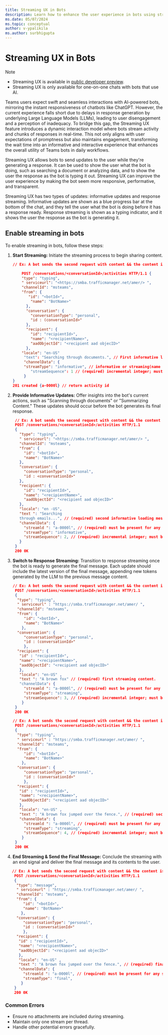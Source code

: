 ```yaml
---
title: Streaming UX in Bots
description: Learn how to enhance the user experience in bots using streaming techniques.
ms.date: 05/07/2024
ms.topic: conceptual
author: v-ypalikila
ms.author: surbhigupta
---
```


# Streaming UX in Bots

>[!NOTE]
>
> * Streaming UX is available in [public developer preview](../resources/dev-preview/developer-preview-intro.md).
> * Streaming UX is only available for one-on-one chats with bots that use AI.

Teams users expect swift and seamless interactions with AI-powered bots, mirroring the instant responsiveness of chatbots like ChatGPT. However, the current experience falls short due to delays in response generation by underlying Large Language Models (LLMs), leading to user disengagement and a perception of inadequacy. To bridge this gap, the Streaming UX feature introduces a dynamic interaction model where bots stream activity and chunks of responses in real-time. This not only aligns with user expectations of promptness but also maintains engagement, transforming the wait time into an informative and interactive experience that enhances the overall utility of Teams bots in daily workflows.

Streaming UX allows bots to send updates to the user while they're generating a response. It can be used to show the user what the bot is doing, such as searching a document or analyzing data, and to show the user the response as the bot is typing it out. Streaming UX can improve the user experience by making the bot seem more responsive, performative, and transparent.

Streaming UX has two types of updates: informative updates and response streaming. Informative updates are shown as a blue progress bar at the bottom of the chat, and they tell the user what the bot is doing before it has a response ready. Response streaming is shown as a typing indicator, and it shows the user the response as the bot is generating it.

## Enable streaming in bots

To enable streaming in bots, follow these steps:

1. **Start Streaming:** Initiate the streaming process to begin sharing content.

    ```json
    // Ex: A bot sends the second request with content && the content is informative loading message.
    
        POST /conversations/<conversationId>/activities HTTP/1.1 {
        "type": "typing",
        " serviceurl": "<https://smba.trafficmanager.net/amer/> ",
        "channelId": "msteams",
        "from": {
           "id": "<botId>",
            "name": "BotName>"
          },
          "conversation": {
            "conversationType": "personal",
            "id : (conversationId>"
          },
          "recipient": {
            "id": "recipientId>",
            "name": "<recipientName>",
            "aadObjectId": "<recipient aad objecID>"
          },
        "locale": "en-US"
         "text": "Searching through documents.", // First informative loading message.
         "channelData": { 
         "streamType": "informative", // informative or streaming(name needs to be finalized); default: streaming.
            "streamSequence": 1 // (required) incremental integer; must be present for any streaming request.
         }
    } 
    201 created {a-0000l} // return activity id
    ```

2. **Provide Informative Updates:** Offer insights into the bot's current actions, such as "Scanning through documents" or "Summarizing Content." These updates should occur before the bot generates its final response.

   ```json
    // Ex: A bot sends the second request with content && the content is informative loading message.
    POST /conversations/<conversationId>/activities HTTP/1.1 
    {
      "type": "typing",
      " serviceurl": "<https://smba.trafficmanager.net/amer/> ",
      "channelId": "msteams",
      "from": {
        "id": "<botId>",
        "name": "BotName>"
      },
      "conversation": {
        "conversationType": "personal",
        "id : <conversationId>"
      },
      "recipient": {
        "id": "recipientId>",
        "name": "<recipientName>",
        "aadObjectId": "<recipient aad objecID>"
      },
      "locale": "en -US",
      "text ": "Searching
      through emails...", // (required) second informative loading message.
      "channelData": {
        "streamld ": "a-0000l", // (required) must be present for any subsequence request after the first chunk.
        "streamType": "informative",
        "streamSequence": 2, // (required) incremental integer; must be present for any streaming request.
      }
    } 
    200 0K

   ```

3. **Switch to Response Streaming:** Transition to response streaming once the bot is ready to generate the final message. Each update should include the latest version of the final message, appending new tokens generated by the LLM to the previous message content.

   ```json
   // Ex: A bot sends the second request with content && the content is informative loading message.
    POST /conversations/<conversationId>/activities HTTP/1.1
    {
     "type": "typing",
     " serviceurl" : "https://smba.trafficmanager.net/amer/ ",
     "channelId": "msteams",
     "from": {
        "id": "<botId>",
        "name": "BotName>"
       },
     "conversation": {
        "conversationType": "personal",
        "id : (conversationId>"
        },
     "recipient": {
      "id" : "recipientId>",
      "name": "<recipientName>",
      "aadObjectId": "<recipient aad objecID>"
      },
      "locale": "en-US" ,
      "text ": "A brown fox" // (required) first streaming content.
      "channelData": {
        "streamld ": "a-0000l", // (required) must be present for any subsequence request after the first chunk.
        "streamType": "streaming",
        "streamSequence": 3, // (required) incremental integer; must be present for any streaming request.
       }
    }
    200 0K
   ```

   ```json
   // Ex: A bot sends the second request with content && the content is informative loading message.
    POST /conversations/<conversationId>/activities HTTP/1.1
    {
     "type": "typing",
     " serviceurl" : "https://smba.trafficmanager.net/amer/ ",
     "channelId": "msteams",
     "from": {
        "id": "<botId>",
        "name": "BotName>"
       },
     "conversation": {
        "conversationType": "personal",
        "id : (conversationId>"
        },
     "recipient": {
      "id" : "recipientId>",
      "name": "<recipientName>",
      "aadObjectId": "<recipient aad objecID>"
      },
      "locale": "en-US" ,
      "text ": "A brown fox jumped over the fence.", // (required) second streaming content.
      "channelData": {
        "streamld ": "a-0000l", // (required) must be present for any subsequence request after the first chunk.
        "streamType": "streaming",
        "streamSequence": 4, // (required) incremental integer; must be present for any streaming request.
       }
    }
    200 0K
   ```

4. **End Streaming & Send the Final Message:** Conclude the streaming with an end signal and deliver the final message and its contents to the user.

```json
   // Ex: A bot sends the second request with content && the content is informative loading message.
    POST /conversations/<conversationId>/activities HTTP/1.1
    {
     "type": "message",
     " serviceurl" : "https://smba.trafficmanager.net/amer/ ",
     "channelId": "msteams",
     "from": {
        "id": "<botId>",
        "name": "BotName>"
       },
     "conversation": {
        "conversationType": "personal",
        "id : (conversationId>"
        },
     "recipient": {
      "id" : "recipientId>",
      "name": "<recipientName>",
      "aadObjectId": "<recipient aad objecID>"
      },
      "locale": "en-US" ,
      "text ": "A brown fox jumped over the fence.", // (required) final full streamed content.
      "channelData": {
        "streamld ": "a-0000l", // (required) must be present for any subsequence request after the first chunk.
        "streamType": "final",
       }
    }
    200 0K
   ```

### Common Errors

* Ensure no attachments are included during streaming.
* Maintain only one stream per thread.
* Handle other potential errors gracefully.
